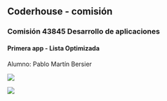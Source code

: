 ## Coderhouse - comisión 

### Comisión 43845 Desarrollo de aplicaciones

#### Primera app - Lista Optimizada

Alumno: Pablo Martín Bersier

![](https://abrojodigital.github.io/Coderhouse-calendarevents/assets/pantalla1.png)

![](https://abrojodigital.github.io/Coderhouse-calendarevents/assets/pantalla2.png)
